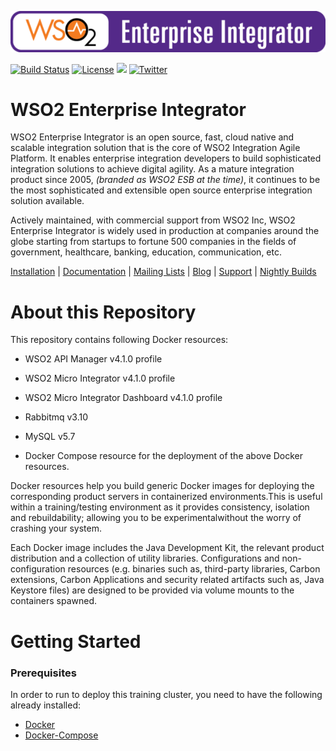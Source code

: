 ![WSO2 Enterprise Integrator](wso2-integration-logo.png?raw=true)

[![Build Status][badge-travis-image]][badge-travis-url]
[![License](https://img.shields.io/badge/License-Apache%202.0-blue.svg)](https://github.com/wso2/product-ei/blob/master/LICENSE)
[<img src="https://img.shields.io/badge/Slack-@wso2--ei-blue">](https://ei-slack.wso2.com/)
[![Twitter](https://img.shields.io/twitter/follow/wso2.svg?style=social&label=Follow)](https://twitter.com/intent/follow?screen_name=wso2)

# WSO2 Enterprise Integrator

WSO2 Enterprise Integrator is an open source, fast, cloud native and scalable integration solution that is the core of 
WSO2 Integration Agile Platform. It enables enterprise integration developers to build sophisticated integration 
solutions to achieve digital agility. As a mature integration product since 2005, *(branded as WSO2 ESB at the time)*, it 
continues to be the most sophisticated and extensible open source enterprise integration solution available.

Actively maintained, with commercial support from WSO2 Inc, WSO2 Enterprise Integrator is widely used in production at 
companies around the globe starting from startups to fortune 500 companies in the fields of government, healthcare, 
banking, education, communication, etc.

[Installation](https://docs.wso2.com/display/EI640/Installation+Guide) | 
[Documentation](https://docs.wso2.com/display/EI640/) | 
[Mailing Lists](https://wso2.com/mail/) | 
[Blog](https://wso2.com/blogs/thesource/) | 
[Support](https://wso2.com/subscription) | 
[Nightly Builds](https://wso2.org/jenkins/view/products/job/products/job/product-ei/)
# About this Repository

This repository contains following Docker resources:

- WSO2 API Manager v4.1.0 profile 
- WSO2 Micro Integrator v4.1.0 profile
- WSO2 Micro Integrator Dashboard v4.1.0 profile
- Rabbitmq v3.10
- MySQL v5.7

- Docker Compose resource for the deployment of the above Docker resources.

Docker resources help you build generic Docker images for deploying the corresponding product servers in
containerized environments.This is useful within a training/testing environment as it provides consistency,
isolation and rebuildability; allowing you to be experimentalwithout the worry of crashing your system.

Each Docker image includes the Java Development Kit, the relevant product distribution and a collection of utility libraries.
Configurations and non-configuration resources (e.g. binaries such as, third-party libraries, Carbon extensions,
Carbon Applications and security related artifacts such as, Java Keystore files) are designed to be provided via
volume mounts to the containers spawned.

# Getting Started
### Prerequisites

In order to run to deploy this training cluster, you need to have the following already installed:
 - [Docker][]
 - [Docker-Compose][]



[badge-travis-image]: https://wso2.org/jenkins/job/products/job/product-ei/badge/icon
[badge-travis-url]: https://wso2.org/jenkins/job/products/job/product-ei
[docker]: https://docs.docker.com/get-docker/
[docker-compose]: https://docs.docker.com/compose/install/
